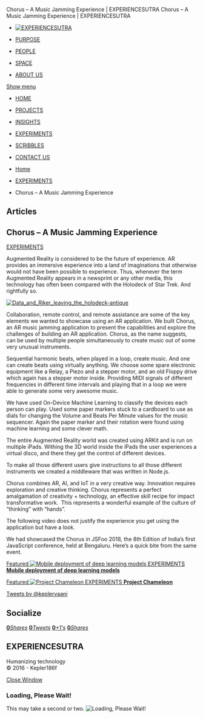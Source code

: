 Chorus – A Music Jamming Experience | EXPERIENCESUTRA                         Chorus – A Music Jamming Experience | EXPERIENCESUTRA                                   

*   [![EXPERIENCESUTRA](/wp-content/themes/tresor-theme/images/logo.png)](http://experiencesutra.com/)

*   [PURPOSE](http://experiencesutra.com/purpose/)
*   [PEOPLE](http://experiencesutra.com/people/)
*   [SPACE](http://experiencesutra.com/gallery/space/)
*   [ABOUT US](http://experiencesutra.com/about-us/)

 [Show menu](#dat-menu)

*   [HOME](http://experiencesutra.com/)
*   [PROJECTS](http://experiencesutra.com/category/projects/)
*   [INSIGHTS](http://experiencesutra.com/category/insights/)
*   [EXPERIMENTS](http://experiencesutra.com/category/experiments/)
*   [SCRIBBLES](http://experiencesutra.com/category/scribbles/)
*   [CONTACT US](http://experiencesutra.com/contact-us/)

*   [Home](http://experiencesutra.com)
*   [EXPERIMENTS](http://experiencesutra.com/category/experiments/)
*   Chorus – A Music Jamming Experience

Articles
--------

Chorus – A Music Jamming Experience
-----------------------------------

[EXPERIMENTS](http://experiencesutra.com/category/experiments/)

Augmented Reality is considered to be the future of experience. AR provides an immersive experience into a land of imaginations that otherwise would not have been possible to experience. Thus, whenever the term Augmented Reality appears in a newsprint or any other media, this technology has often been compared with the Holodeck of Star Trek. And rightfully so.

[![Data_and_Riker_leaving_the_holodeck-antique](http://experiencesutra.com/wp-content/uploads/2018/09/Data_and_Riker_leaving_the_holodeck-antique-1024x392.jpg)](http://experiencesutra.com/wp-content/uploads/2018/09/Data_and_Riker_leaving_the_holodeck-antique.jpg)

Collaboration, remote control, and remote assistance are some of the key elements we wanted to showcase using an AR application. We built Chorus, an AR music jamming application to present the capabilities and explore the challenges of building an AR application. Chorus, as the name suggests, can be used by multiple people simultaneously to create music out of some very unusual instruments.

Sequential harmonic beats, when played in a loop, create music. And one can create beats using virtually anything. We choose some spare electronic equipment like a Relay, a Piezo and a stepper motor, and an old Floppy drive which again has a stepper motor inside. Providing MIDI signals of different frequencies in different time intervals and playing that in a loop we were able to generate some very awesome music.

We have used On-Device Machine Learning to classify the devices each person can play. Used some paper markers stuck to a cardboard to use as dials for changing the Volume and Beats Per Minute values for the music sequencer. Again the paper marker and their rotation were found using machine learning and some clever math.

The entire Augmented Reality world was created using ARKit and is run on multiple iPads. Withing the 3D world inside the iPads the user experiences a virtual disco, and there they get the control of different devices.

To make all those different users give instructions to all those different instruments we created a middleware that was written in Node.js.

Chorus combines AR, AI, and IoT in a very creative way. Innovation requires exploration and creative thinking. Chorus represents a perfect amalgamation of creativity + technology, an effective skill recipe for impact transformative work.  This represents a wonderful example of the culture of “thinking” with “hands”.

The following video does not justify the experience you get using the application but have a look.

We had showcased the Chorus in JSFoo 2018, the 8th Edition of India’s first JavaScript conference, held at Bengaluru. Here’s a quick bite from the same event.

[Featured ![Mobile deployment of deep learning models](http://experiencesutra.com/wp-content/uploads/2018/09/AR-397x310_c.jpeg)   EXPERIMENTS **Mobile deployment of deep learning models**](http://experiencesutra.com/experiments/mobile-deployment-of-deep-learning-models/) 

[Featured ![Project Chameleon](http://experiencesutra.com/wp-content/uploads/2017/06/default-397x310_c.png)   EXPERIMENTS **Project Chameleon**](http://experiencesutra.com/experiments/project-chameleon/) 

[Tweets by @keplervaani](https://twitter.com/twitterdev)

Socialize
---------

[**0**_Shares_](http://www.facebook.com/sharer/sharer.php?u=http://experiencesutra.com) [**0**_Tweets_](#) [**0**_+1's_](https://plus.google.com/share?url=http://experiencesutra.com) [**0**_Shares_](http://www.linkedin.com/shareArticle?mini=true&url=http://experiencesutra.com&title=EXPERIENCESUTRA+-+Humanizing+Technology)

EXPERIENCESUTRA
---------------

Humanizing technology  
© 2016 - Kepler186f

[Close Window](#)

### Loading, Please Wait!

This may take a second or two. ![Loading, Please Wait!](http://experiencesutra.com/wp-content/themes/tresor-theme/images/loading.gif "Loading, Please Wait!")